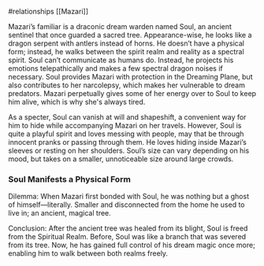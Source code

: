 #relationships [[Mazari]]

Mazari’s familiar is a draconic dream warden named Soul, an ancient sentinel that once guarded a sacred tree. Appearance-wise, he looks like a dragon serpent with antlers instead of horns. He doesn’t have a physical form; instead, he walks between the spirit realm and reality as a spectral spirit. Soul can’t communicate as humans do. Instead, he projects his emotions telepathically and makes a few spectral dragon noises if necessary. Soul provides Mazari with protection in the Dreaming Plane, but also contributes to her narcolepsy, which makes her vulnerable to dream predators. Mazari perpetually gives some of her energy over to Soul to keep him alive, which is why she's always tired.

As a specter, Soul can vanish at will and shapeshift, a convenient way for him to hide while accompanying Mazari on her travels. However, Soul is quite a playful spirit and loves messing with people, may that be through innocent pranks or passing through them. He loves hiding inside Mazari’s sleeves or resting on her shoulders. Soul’s size can vary depending on his mood, but takes on a smaller, unnoticeable size around large crowds.

### **Soul Manifests a Physical Form**

Dilemma: When Mazari first bonded with Soul, he was nothing but a ghost of himself—literally. Smaller and disconnected from the home he used to live in; an ancient, magical tree.

Conclusion: After the ancient tree was healed from its blight, Soul is freed from the Spiritual Realm. Before, Soul was like a branch that was severed from its tree. Now, he has gained full control of his dream magic once more; enabling him to walk between both realms freely.


